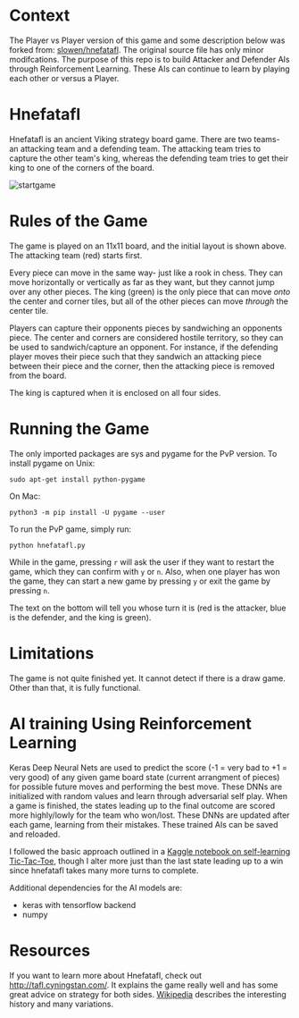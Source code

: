 # Context
The Player vs Player version of this game and some description below was forked from: [slowen/hnefatafl](https://github.com/slowen/hnefatafl).  The original source file has only minor modifcations.  The purpose of this repo is to build Attacker and Defender AIs through Reinforcement Learning.  These AIs can continue to learn by playing each other or versus a Player.

# Hnefatafl

Hnefatafl is an ancient Viking strategy board game. There are two teams- an attacking team and a defending team. The attacking team tries to capture the other team's king, whereas the defending team tries to get their king to one of the corners of the board.

![startgame](https://cloud.githubusercontent.com/assets/5671974/8666780/faf2ba88-29c3-11e5-8d53-a7349d4e76b4.png)

# Rules of the Game
The game is played on an 11x11 board, and the initial layout is shown above. The attacking team (red) starts first.

Every piece can move in the same way- just like a rook in chess. They can move horizontally or vertically as far as they want, but they cannot jump over any other pieces. The king (green) is the only piece that can move *onto* the center and corner tiles, but all of the other pieces can move *through* the center tile.

Players can capture their opponents pieces by sandwiching an opponents piece. The center and corners are considered hostile territory, so they can be used to sandwich/capture an opponent. For instance, if the defending player moves their piece such that they sandwich an attacking piece between their piece and the corner, then the attacking piece is removed from the board.

The king is captured when it is enclosed on all four sides.

# Running the Game
The only imported packages are sys and pygame for the PvP version. To install pygame on Unix: 
```
sudo apt-get install python-pygame
```
On Mac:
```
python3 -m pip install -U pygame --user
```

To run the PvP game, simply run:
```
python hnefatafl.py
```

While in the game, pressing ```r``` will ask the user if they want to restart the game, which they can confirm with ```y``` or ```n```. Also, when one player has won the game, they can start a new game by pressing ```y``` or exit the game by pressing ```n```.

The text on the bottom will tell you whose turn it is (red is the attacker, blue is the defender, and the king is green).

# Limitations
The game is not quite finished yet. It cannot detect if there is a draw game. Other than that, it is fully functional.

# AI training Using Reinforcement Learning
Keras Deep Neural Nets are used to predict the score (-1 = very bad to +1 = very good) of any given game board state (current arrangment of pieces) for possible future moves and performing the best move.  These DNNs are initialized with random values and learn through adversarial self play.  When a game is finished, the states leading up to the final outcome are scored more highly/lowly for the team who won/lost.  These DNNs are updated after each game, learning from their mistakes.  These trained AIs can be saved and reloaded.  

I followed the basic approach outlined in a [Kaggle notebook on self-learning Tic-Tac-Toe](https://www.kaggle.com/dhanushkishore/a-self-learning-tic-tac-toe-program/notebook), though I alter more just than the last state leading up to a win since hnefatafl takes many more turns to complete.

Additional dependencies for the AI models are:
* keras with tensorflow backend
* numpy

# Resources
If you want to learn more about Hnefatafl, check out http://tafl.cyningstan.com/. It explains the game really well and has some great advice on strategy for both sides.  [Wikipedia](https://en.wikipedia.org/wiki/Tafl_games) describes the interesting history and many variations.  
